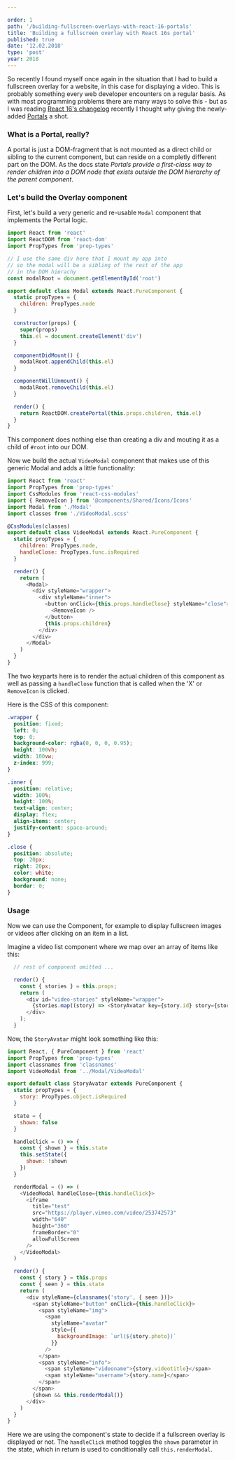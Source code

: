 ```yaml
---

order: 1
path: '/building-fullscreen-overlays-with-react-16-portals'
title: 'Building a fullscreen overlay with React 16s portal'
published: true
date: '12.02.2018'
type: 'post'
year: 2018
---
```


So recently I found myself once again in the situation that I had to build a fullscreen overlay for a website, in this case for displaying a video.
This is probably something every web developer encounters on a regular basis.
As with most programming problems there are many ways to solve this - but as I was reading [React 16's changelog](https://reactjs.org/blog/2017/09/26/react-v16.0.html#portals) recently I thought why giving the newly-added [Portals](https://reactjs.org/docs/portals.html) a shot.

### What is a Portal, really?

A portal is just a DOM-fragment that is not mounted as a direct child or sibling to the current component, but can reside on a completly different part on the DOM. As the docs state _Portals provide a first-class way to render children into a DOM node that exists outside the DOM hierarchy of the parent component_.

### Let's build the Overlay component

First, let's build a very generic and re-usable `Modal` component that implements the Portal logic.

```javascript
import React from 'react'
import ReactDOM from 'react-dom'
import PropTypes from 'prop-types'

// I use the same div here that I mount my app into
// so the modal will be a sibling of the rest of the app
// in the DOM hierachy
const modalRoot = document.getElementById('root')

export default class Modal extends React.PureComponent {
  static propTypes = {
    children: PropTypes.node
  }

  constructor(props) {
    super(props)
    this.el = document.createElement('div')
  }

  componentDidMount() {
    modalRoot.appendChild(this.el)
  }

  componentWillUnmount() {
    modalRoot.removeChild(this.el)
  }

  render() {
    return ReactDOM.createPortal(this.props.children, this.el)
  }
}
```

This component does nothing else than creating a div and mouting it as a child of `#root` into our DOM.

Now we build the actual `VideoModal` component that makes use of this generic Modal and adds a little functionality:

```javascript
import React from 'react'
import PropTypes from 'prop-types'
import CssModules from 'react-css-modules'
import { RemoveIcon } from '@components/Shared/Icons/Icons'
import Modal from './Modal'
import classes from './VideoModal.scss'

@CssModules(classes)
export default class VideoModal extends React.PureComponent {
  static propTypes = {
    children: PropTypes.node,
    handleClose: PropTypes.func.isRequired
  }

  render() {
    return (
      <Modal>
        <div styleName="wrapper">
          <div styleName="inner">
            <button onClick={this.props.handleClose} styleName="close">
              <RemoveIcon />
            </button>
            {this.props.children}
          </div>
        </div>
      </Modal>
    )
  }
}
```

The two keyparts here is to render the actual children of this component as well as passing a `handleClose` function that is called when the 'X' or `RemoveIcon` is clicked.

Here is the CSS of this component:

```css
.wrapper {
  position: fixed;
  left: 0;
  top: 0;
  background-color: rgba(0, 0, 0, 0.95);
  height: 100vh;
  width: 100vw;
  z-index: 999;
}

.inner {
  position: relative;
  width: 100%;
  height: 100%;
  text-align: center;
  display: flex;
  align-items: center;
  justify-content: space-around;
}

.close {
  position: absolute;
  top: 20px;
  right: 20px;
  color: white;
  background: none;
  border: 0;
}
```

### Usage

Now we can use the Component, for example to display fullscreen images or videos after clicking on an item in a list.

Imagine a video list component where we map over an array of items like this:

```javascript
  // rest of component omitted ...

  render() {
    const { stories } = this.props;
    return (
      <div id="video-stories" styleName="wrapper">
        {stories.map((story) => <StoryAvatar key={story.id} story={story} />)}
      </div>
    );
  }
```

Now, the `StoryAvatar` might look something like this:

```javascript
import React, { PureComponent } from 'react'
import PropTypes from 'prop-types'
import classnames from 'classnames'
import VideoModal from '../Modal/VideoModal'

export default class StoryAvatar extends PureComponent {
  static propTypes = {
    story: PropTypes.object.isRequired
  }

  state = {
    shown: false
  }

  handleClick = () => {
    const { shown } = this.state
    this.setState({
      shown: !shown
    })
  }

  renderModal = () => (
    <VideoModal handleClose={this.handleClick}>
      <iframe
        title="test"
        src="https://player.vimeo.com/video/253742573"
        width="640"
        height="360"
        frameBorder="0"
        allowFullScreen
      />
    </VideoModal>
  )

  render() {
    const { story } = this.props
    const { seen } = this.state
    return (
      <div styleName={classnames('story', { seen })}>
        <span styleName="button" onClick={this.handleClick}>
          <span styleName="img">
            <span
              styleName="avatar"
              style={{
                backgroundImage: `url(${story.photo})`
              }}
            />
          </span>
          <span styleName="info">
            <span styleName="videoname">{story.videotitle}</span>
            <span styleName="username">{story.name}</span>
          </span>
        </span>
        {shown && this.renderModal()}
      </div>
    )
  }
}
```

Here we are using the component's state to decide if a fullscreen overlay is displayed or not. The `handleClick` method toggles the `shown` parameter in the state, which in return is used to conditionally call `this.renderModal`.
